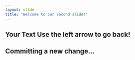 ```yaml
---
layout: slide
title: "Welcome to our second slide!"
---
```

Your Text
Use the left arrow to go back!
---
Committing a new change...
---

